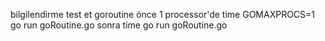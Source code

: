 bilgilendirme
test et goroutine önce 1 processor'de
time GOMAXPROCS=1  go run goRoutine.go
sonra
time go run goRoutine.go